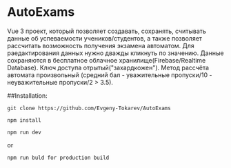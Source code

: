 # AutoExams
Vue 3 проект, который позволяет создавать, сохранять, считывать данные об успеваемости учеников/студентов, 
а также позволяет рассчитать возможность получения экзамена автоматом.
Для раедактирования данных нужно дважды кликнуть по значению.
Данные сохраняются в бесплатное облачное хранилище(Firebase/Realtime Database). Ключ доступа отрытый("захардкожен").
Метод рассчёта автомата произвольный (средний бал - уважительные пропуски/10 - неуважительные пропуски/2 > 3.5).

##Installation:
```
git clone https://github.com/Evgeny-Tokarev/AutoExams
```
```
npm install
```
```
npm run dev
 ```
 
or 
```
npm run buld for production build
```
